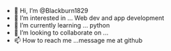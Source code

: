 - 👋 Hi, I’m @Blackburn1829
- 👀 I’m interested in ... Web dev and app development
- 🌱 I’m currently learning ... python
- 💞️ I’m looking to collaborate on ... 
- 📫 How to reach me ...message me at github

<!---
Blackburn1829/Blackburn1829 is a ✨ special ✨ repository because its `README.md` (this file) appears on your GitHub profile.
You can click the Preview link to take a look at your changes.
--->
